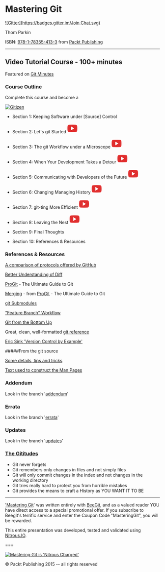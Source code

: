 Mastering Git
=============
[![Gitter](https://badges.gitter.im/Join Chat.svg)](https://gitter.im/ParkinT/mastering_git?utm_source=badge&utm_medium=badge&utm_campaign=pr-badge&utm_content=badge)

Thom Parkin

ISBN: [978-1-78355-413-3](https://www.packtpub.com/application-development/mastering-git-video) from [Packt Publishing](http://www.packtpub.com/)

---

## Video Tutorial Course - 100+ minutes

Featured on [Git Minutes](https://www.youtube.com/watch?v=4PFCnm0f2XE)


### Course Outline

Complete this course and become a

[![Gitizen](http://gitizen.com/images/gitizen.png)](http://gitizen.com)

  - Section 1: Keeping Software under [Source] Control

  - Section 2: Let's git Started [![YouTube Preview](youtube.png)](https://www.youtube.com/watch?v=kiRMsKW7PaI)

  - Section 3: The git Workflow under a Microscope [![YouTube Preview](youtube.png)](https://www.youtube.com/watch?v=LO-T7RqqqNA)

  - Section 4: When Your Development Takes a Detour [![YouTube Preview](youtube.png)](https://www.youtube.com/watch?v=ekUTgbxMt3w)

  - Section 5: Communicating with Developers of the Future [![YouTube Preview](youtube.png)](https://www.youtube.com/watch?v=kIhyJK8lbF8)

  - Section 6: Changing Managing History [![YouTube Preview](youtube.png)](https://www.youtube.com/watch?v=clkDENcltN4)

  - Section 7: git-ting More Efficient [![YouTube Preview](youtube.png)](https://www.youtube.com/watch?v=AfKO0U4WU3g)

  - Section 8: Leaving the Nest [![YouTube Preview](youtube.png)](https://www.youtube.com/watch?v=dYgF_uPm5t8)

  - Section 9: Final Thoughts

  - Section 10: References & Resources


### References & Resources

[A comparison of protocols offered by GitHub](https://gist.github.com/grawity/4392747)

[Better Understanding of Diff](http://www.sitepoint.com/understanding-version-control-diffs/)

[ProGit](http://git-scm.com/book/en/Git-Internals-Git-Objects) - The Ultimate Guide to Git

[Merging](http://git-scm.com/book/en/Git-Branching-Basic-Branching-and-Merging) - from [ProGit](http://git-scm.com/book/en/Git-Internals-Git-Objects) - The Ultimate Guide to Git

[git Submodules](http://alblue.bandlem.com/2011/11/git-tip-of-week-git-submodules.html)


["Feature Branch" Workflow](https://www.atlassian.com/git/workflows#!workflow-feature-branch)

[Git from the Bottom Up](http://newartisans.com/2008/04/git-from-the-bottom-up/)

Great, clean, well-formatted [git reference](http://gitref.org/branching/)

[Eric Sink 'Version Control by Example'](http://www.ericsink.com/vcbe/)


#####From the git source

[Some details, tips and tricks](https://github.com/git/git/tree/master/Documentation/howto)

[Text used to construct the Man Pages](https://github.com/git/git/tree/master/Documentation)


### Addendum

Look in the branch '[addendum](https://github.com/ParkinT/mastering_git/tree/addendum)'

### Errata

Look in the branch '[errata](https://github.com/ParkinT/mastering_git/tree/errata)'

### Updates

Look in the branch '[updates](https://github.com/ParkinT/mastering_git/tree/updates)'


### [The Gititudes](http://www.gititudes.com)

 - Git never forgets
 - Git remembers only changes in files and not simply files
 - Git will only commit changes in the index and not changes in the working directory
 - Git tries really hard to protect you from horrible mistakes
 - Git provides the means to craft a History as YOU WANT IT TO BE

---

['Mastering Git](https://www.packtpub.com/application-development/mastering-git-video)' was written entirely with [BeeGit](http://www.beegit.com), and as a valued reader YOU have direct access to a special promotional offer.
If you subscribe to Beegit's terrific service and enter the Coupon Code "MasteringGit", you will be rewarded.

This entire presentation was developed, tested and validated using [Nitrous.IO](http://goo.gl/40W3l).

===

[![Mastering Git is 'Nitrous Charged'](https://gist.githubusercontent.com/ParkinT/22e59e6b450d4694431a/raw/d2bde10f78da6fd5b438f0cb726b09f527d48bbf/NitrousCharged.png)](https://www.nitrous.io/hack_button?source=embed&runtime=go&repo=ParkinT%2mastering_git.git)

&copy; Packt Publishing 2015 -- all rights reserved
